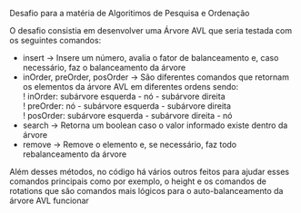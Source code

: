 Desafio para a matéria de Algoritimos de Pesquisa e Ordenação

O desafio consistia em desenvolver uma Árvore AVL que seria testada com os seguintes comandos:
- insert
    -> Insere um número, avalia o fator de balanceamento e, caso necessário, faz o balanceamento da árvore
- inOrder, preOrder, posOrder
    -> São diferentes comandos que retornam os elementos da árvore AVL em diferentes ordens sendo: <br/>
      ! inOrder: subárvore esquerda - nó - subárvore direita <br/>
      ! preOrder: nó - subárvore esquerda - subárvore direita <br/>
      ! posOrder: subárvore esquerda - subárvore direita - nó
- search
  -> Retorna um boolean caso o valor informado existe dentro da árvore
- remove
  -> Remove o elemento e, se necessário, faz todo rebalanceamento da árvore

Além desses métodos, no código há vários outros feitos para ajudar esses comandos principais como por exemplo, o height e os comandos de rotations que são comandos mais lógicos para o auto-balanceamento da árvore AVL funcionar
